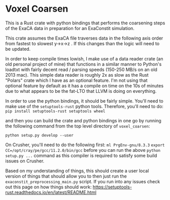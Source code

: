 # Voxel Coarsen
This is a Rust crate with python bindings that performs the coarsening steps of the ExaCA data in preparation for an ExaConstit simulation.

This crate assumes the ExaCA file traverses data in the following axis order from fastest to slowest y->x->z . If this changes than the logic will need to be updated.

In order to keep compile times lowish, I make use of a data reader crate (an old personal project of mine) that functions in a similar manner to Python's loadtxt with fairly decent read / parsing speeds (150-250 MB/s on an old 2013 mac). This simple data reader is roughly 2x as slow as the Rust "Polars" crate which I have as an optional feature. I'm not using that optional feature by default as it has a compile on time on the 10s of minutes due to what appears to be the fat-LTO that LLVM is doing on everything.

In order to use the python bindings, it should be fairly simple. You'll need to make use of the `setuptools-rust` python tools. Therefore, you'll need to do:
`pip install setuptools-rust setuptools wheel`

and then you can build the crate and python bindings in one go by running the following command from the top level directory of `voxel_coarsen`:

`python setup.py develop --user`


On Crusher, you'll need to do the following first:
`ml PrgEnv-gnu/8.3.3`
`export CC=/opt/cray/pe/gcc/11.2.0/bin/gcc`
before you can run the above `python setup.py ...` command as this compiler is required to satisfy some build issues on Crusher.

Based on my understanding of things, this should create a user local version of things that should allow you to then just run the `exaconstit_preprocessing_main.py` script. If you run into any issues check out this page on how things should work: https://setuptools-rust.readthedocs.io/en/latest/README.html